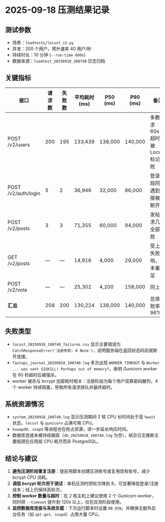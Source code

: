 # 2025-09-18 压测结果记录

## 测试参数
- 场景：`loadtests/locust_v2.py`
- 并发：200 个用户，爬升速率 40 用户/秒
- 持续时长：10 分钟 (`--run-time 600s`)
- 数据来源：`loadtest_20250918_100740` 日志归档

## 关键指标
| 接口 | 请求数 | 失败数 | 平均耗时 (ms) | P50 (ms) | P90 (ms) | 备注 |
| --- | --- | --- | --- | --- | --- | --- |
| POST /v2/users | 200 | 195 | 133,439 | 138,000 | 140,000 | 多数请求 60s+ 超时后被 Locust 标记失败 |
| POST /v2/auth/login | 5 | 2 | 36,946 | 32,000 | 86,000 | 登录阶段同样遇到连接被动断开 |
| POST /v2/posts | 3 | 3 | 71,355 | 60,000 | 94,000 | 发帖请求几乎全部失败 |
| GET /v2/posts | — | — | 14,916 | 4,000 | 29,000 | 受上游失败影响，样本量不足 |
| POST /v2/vote | — | — | 25,302 | 4,200 | 158,000 | 同上 |
| **汇总** | 208 | 200 | 130,224 | 138,000 | 140,000 | 总体失败率 ≈ 96% |

## 失败类型
- `locust_20250918_100740_failures.csv` 显示主要错误为 `CatchResponseError('注册失败: 0 None')`，说明服务端在返回状态码前就断开连接。
- `fastapi_journal_20250918_100740.log` 多次出现 `WORKER TIMEOUT` 与 `Worker ... was sent SIGKILL! Perhaps out of memory?`，表明 Gunicorn worker 在 60 秒超时后被强杀。
- worker 被杀与 bcrypt 加密耗时相关：注册阶段为每个用户现算密码散列，4 个 worker 持续阻塞，导致所有请求排队并最终超时。

## 系统资源情况
- `system_20250918_100740.log` 显示压测期间 2 核 CPU 长时间处于高 `%wait` 状态，`locust` 与 `gunicorn` 占满可用 CPU。
- `kswapd0`、`snapd` 等进程也在抢占资源，进一步延长响应时间。
- 数据库连接未被持续跟踪（`db_20250918_100740.log` 为空），结合日志推断主要瓶颈在应用层 CPU 耗尽而非 PostgreSQL。

## 结论与建议
1. **避免压测阶段重复注册**：提前用脚本创建压测账号或复用现有账号，减少 bcrypt CPU 消耗。
2. **调低 bcrypt 轮次用于测试**：单机压测时把轮次降到 8，可显著降低登录/注册成本；线上仍保持高轮次。
3. **控制 worker 数量与超时**：在 2 核主机上建议使用 2 个 Gunicorn worker，同时把 `--timeout` 提升到 120s 以上，仅在压测阶段使用。
4. **监控数据库连接与系统负载**：下次运行脚本时设置 `DB_DSN`，并确保无额外后台任务（如 `apt-get`、`snapd`）占用大量 CPU。
